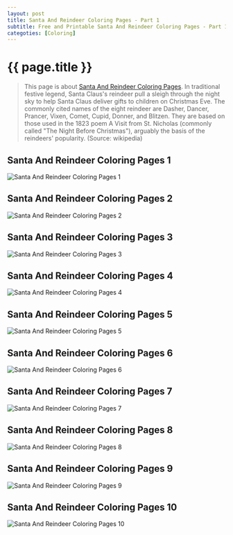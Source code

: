 ```yaml
---
layout: post
title: Santa And Reindeer Coloring Pages - Part 1
subtitle: Free and Printable Santa And Reindeer Coloring Pages - Part 1
categoties: [Coloring]
---
```

{{ page.title }}
================
> This page is about [Santa And Reindeer Coloring Pages](https://hoanghabelle.github.io/). In traditional festive legend, Santa Claus's reindeer pull a sleigh through the night sky to help Santa Claus deliver gifts to children on Christmas Eve. The commonly cited names of the eight reindeer are Dasher, Dancer, Prancer, Vixen, Comet, Cupid, Donner, and Blitzen. They are based on those used in the 1823 poem A Visit from St. Nicholas (commonly called "The Night Before Christmas"), arguably the basis of the reindeers' popularity. (Source: wikipedia)

## Santa And Reindeer Coloring Pages 1
![Santa And Reindeer Coloring Pages 1](https://hoanghabelle.github.io/img/Santa-And-Reindeer-Coloring-Pages%20(1).jpg "Santa And Reindeer Coloring Pages 1")

## Santa And Reindeer Coloring Pages 2
![Santa And Reindeer Coloring Pages 2](https://hoanghabelle.github.io/img/Santa-And-Reindeer-Coloring-Pages%20(2).jpg "Santa And Reindeer Coloring Pages 2")

## Santa And Reindeer Coloring Pages 3
![Santa And Reindeer Coloring Pages 3](https://hoanghabelle.github.io/img/Santa-And-Reindeer-Coloring-Pages%20(3).jpg "Santa And Reindeer Coloring Pages 3")

## Santa And Reindeer Coloring Pages 4
![Santa And Reindeer Coloring Pages 4](https://hoanghabelle.github.io/img/Santa-And-Reindeer-Coloring-Pages%20(4).jpg "Santa And Reindeer Coloring Pages 4")

<script async src="//pagead2.googlesyndication.com/pagead/js/adsbygoogle.js"></script><ins class="adsbygoogle" style="display:block" data-ad-format="fluid" data-ad-layout-key="-8i+1w-dq+e9+ft" data-ad-client="ca-pub-6753140515841889" data-ad-slot="6190446671"></ins> <script> (adsbygoogle = window.adsbygoogle || []).push({}); </script>

## Santa And Reindeer Coloring Pages 5
![Santa And Reindeer Coloring Pages 5](https://hoanghabelle.github.io/img/Santa-And-Reindeer-Coloring-Pages%20(5).jpg "Santa And Reindeer Coloring Pages 5")

## Santa And Reindeer Coloring Pages 6
![Santa And Reindeer Coloring Pages 6](https://hoanghabelle.github.io/img/Santa-And-Reindeer-Coloring-Pages%20(6).jpg "Santa And Reindeer Coloring Pages 6")

## Santa And Reindeer Coloring Pages 7
![Santa And Reindeer Coloring Pages 7](https://hoanghabelle.github.io/img/Santa-And-Reindeer-Coloring-Pages%20(7).jpg "Santa And Reindeer Coloring Pages 7")

## Santa And Reindeer Coloring Pages 8
![Santa And Reindeer Coloring Pages 8](https://hoanghabelle.github.io/img/Santa-And-Reindeer-Coloring-Pages%20(8).jpg "Santa And Reindeer Coloring Pages 8")

<script async src="//pagead2.googlesyndication.com/pagead/js/adsbygoogle.js"></script><ins class="adsbygoogle" style="display:block" data-ad-format="fluid" data-ad-layout-key="-8i+1w-dq+e9+ft" data-ad-client="ca-pub-6753140515841889" data-ad-slot="6190446671"></ins> <script> (adsbygoogle = window.adsbygoogle || []).push({}); </script>

## Santa And Reindeer Coloring Pages 9
![Santa And Reindeer Coloring Pages 9](https://hoanghabelle.github.io/img/Santa-And-Reindeer-Coloring-Pages%20(9).jpg "Santa And Reindeer Coloring Pages 9")

## Santa And Reindeer Coloring Pages 10
![Santa And Reindeer Coloring Pages 10](https://hoanghabelle.github.io/img/Santa-And-Reindeer-Coloring-Pages%20(10).jpg "Santa And Reindeer Coloring Pages 10")

